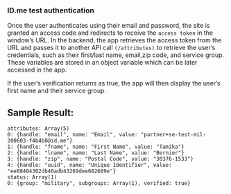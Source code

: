 ### ID.me test authentication 

Once the user authenticates using their email and password, the site is granted an access code and redirects to receive the `access token` in the window’s URL. In the backend, the app retrieves the access token from the URL and passes it to another API call `(/attributes)` to retrieve the user’s credentials, such as their first/last name, email,zip code, and service group. These variables are stored in an object variable which can be later accessed in the app.  

If the user’s verification returns as true, the app will then display the user’s first name and their service group. 

## Sample Result: 
```
attributes: Array(5)
0: {handle: "email", name: "Email", value: "partner+se-test-mil-200603-f4b4b8@id.me"}
1: {handle: "fname", name: "First Name", value: "Tamika"}
2: {handle: "lname", name: "Last Name", value: "Bernier"}
3: {handle: "zip", name: "Postal Code", value: "30376-1533"}
4: {handle: "uuid", name: "Unique Identifier", value: "ee88404302db40adb43269dee682689e"}
status: Array(1)
0: {group: "military", subgroups: Array(1), verified: true}
```
